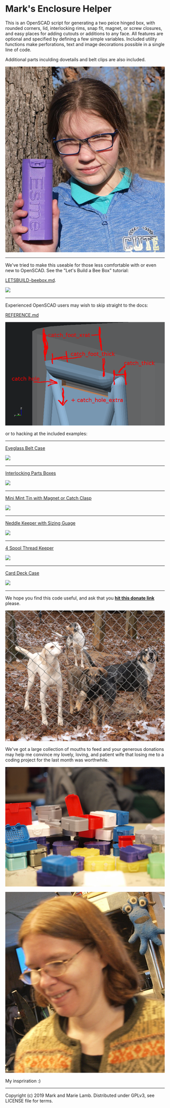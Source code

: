 # Mark's Enclosure Helper 

This is an OpenSCAD script for generating a two peice hinged box, with
rounded corners, lid, interlocking rims, snap fit, magnet, or screw
closures, and easy places for adding cutouts or additions to any
face. All features are optional and specified by defining a few simple
variables. Included utility functions make perforations, text and
image decorations possible in a single line of code.

Additional parts inculding dovetails and belt clips are also included.

![](docpix/esme-gcase-sm1.jpg)


-----------------

We've tried to make this useable for those less comfortable with or even
new to OpenSCAD. See the "Let's Build a Bee Box" tutorial: 

[LETSBUILD-beebox.md](LETSBUILD-beebox.md).

![](example-beebox/example-beebox-1.jpg)

-----------------

Experienced OpenSCAD users may wish to skip straight to the docs:

[REFERENCE.md](REFERENCE.md) 

![](docpix/catchclasp-foot.png)

or to hacking at the included examples:

-----------------

[Eyeglass Belt Case](example-eyeglass-beltcase/)

![](example-eyeglass-beltcase/example-gcase-2.jpg)

-----------------

[Interlocking Parts Boxes](example-partbox/)

![](example-partbox/example-partbox-outgang.jpg)

-----------------

[Mini Mint Tin with Magnet or Catch Clasp](example-minitin/)

![](example-minitin/example-minitin-group.jpg)

-----------------

[Neddle Keeper with Sizing Guage](example-needlekeeper/)

![](example-needlekeeper/example-needlekeeper-outopen.jpg)

-----------------

[4 Spool Thread Keeper](example-threadkeeper/)

![](example-threadkeeper/example-threadkeeper-1.jpg)

-----------------

[Card Deck Case](example-cardcase/)

![](example-cardcase/example-cardcase-open.jpg)


------------------------------

We hope you find this code useful, and ask that you **[hit this donate
link](https://www.paypal.com/cgi-bin/webscr?cmd=_s-xclick&hosted_button_id=J3AY8SM43A2DA&source=url)**
please.

![](docpix/ourdogs.jpg)

We've got a large collection of mouths to feed and your generous
donations may help me convince my lovely, loving, and patient wife
that losing me to a coding project for the last month was
worthwhile. 

![](docpix/protopile.jpg)


![](docpix/marie.jpg)

My inspriration :)



-------------------------------
   Copyright (c) 2019 Mark and Marie Lamb. Distributed under GPLv3, see LICENSE file for terms.





